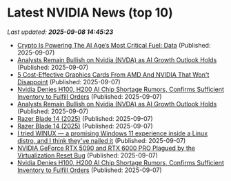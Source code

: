 # Latest NVIDIA News (top 10)
_Last updated: **2025-09-08 14:45:23**_

- [Crypto Is Powering The AI Age’s Most Critical Fuel: Data](https://www.forbes.com/sites/digital-assets/2025/09/07/crypto-is-powering-the-ai-ages-most-critical-fuel-data/) (Published: 2025-09-07)
- [Analysts Remain Bullish on Nvidia (NVDA) as AI Growth Outlook Holds](https://biztoc.com/x/27db10857f5a4fa9) (Published: 2025-09-07)
- [5 Cost-Effective Graphics Cards From AMD And NVIDIA That Won't Disappoint](https://www.bgr.com/1958012/affordable-graphics-cards-on-amazon-amd-and-nvidia/) (Published: 2025-09-07)
- [Nvidia Denies H100, H200 AI Chip Shortage Rumors, Confirms Sufficient Inventory to Fulfill Orders](https://biztoc.com/x/0441c8716b87b83f) (Published: 2025-09-07)
- [Analysts Remain Bullish on Nvidia (NVDA) as AI Growth Outlook Holds](https://consent.yahoo.com/v2/collectConsent?sessionId=1_cc-session_6f5d77e4-9f88-4f3d-8991-25ca6fac0f85) (Published: 2025-09-07)
- [Razer Blade 14 (2025)](https://me.pcmag.com/en/laptops/32107/razer-blade-14-2025) (Published: 2025-09-07)
- [Razer Blade 14 (2025)](https://uk.pcmag.com/laptops/159947/razer-blade-14-2025) (Published: 2025-09-07)
- [I tried WINUX — a promising Windows 11 experience inside a Linux distro, and I think they've nailed it](https://www.windowscentral.com/software-apps/i-tried-winux-promising-a-windows-11-experience-on-linux) (Published: 2025-09-07)
- [NVIDIA GeForce RTX 5090 and RTX 6000 PRO Plagued by the Virtualization Reset Bug](https://www.techpowerup.com/340754/nvidia-geforce-rtx-5090-and-rtx-6000-pro-plagued-by-the-virtualization-reset-bug) (Published: 2025-09-07)
- [Nvidia Denies H100, H200 AI Chip Shortage Rumors, Confirms Sufficient Inventory to Fulfill Orders](https://finance.yahoo.com/news/nvidia-denies-h100-h200-ai-135706413.html) (Published: 2025-09-07)
